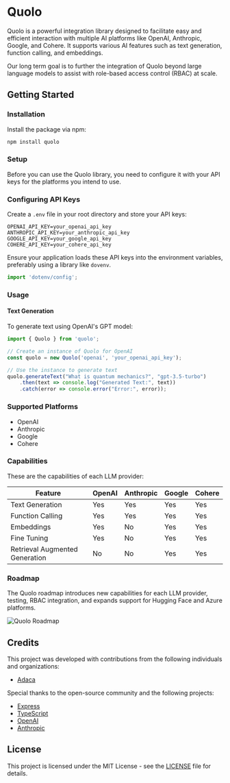 # Quolo

Quolo is a powerful integration library designed to facilitate easy and efficient interaction with multiple AI platforms like OpenAI, Anthropic, Google, and Cohere. It supports various AI features such as text generation, function calling, and embeddings.

Our long term goal is to further the integration of Quolo beyond large language models to assist with role-based access control (RBAC) at scale.

## Getting Started

### Installation

Install the package via npm:

```sh
npm install quolo
```

### Setup

Before you can use the Quolo library, you need to configure it with your API keys for the platforms you intend to use.

### Configuring API Keys

Create a `.env` file in your root directory and store your API keys:

```env
OPENAI_API_KEY=your_openai_api_key
ANTHROPIC_API_KEY=your_anthropic_api_key
GOOGLE_API_KEY=your_google_api_key
COHERE_API_KEY=your_cohere_api_key
```

Ensure your application loads these API keys into the environment variables, preferably using a library like `dovenv`.

```typescript
import 'dotenv/config';
```

### Usage

#### Text Generation

To generate text using OpenAI's GPT model:

```typescript
import { Quolo } from 'quolo';

// Create an instance of Quolo for OpenAI
const quolo = new Quolo('openai', 'your_openai_api_key');

// Use the instance to generate text
quolo.generateText("What is quantum mechanics?", "gpt-3.5-turbo")
    .then(text => console.log("Generated Text:", text))
    .catch(error => console.error("Error:", error));
```

### Supported Platforms

* OpenAI
* Anthropic
* Google
* Cohere

### Capabilities

These are the capabilities of each LLM provider:

| Feature                           | OpenAI | Anthropic | Google | Cohere |
|-----------------------------------|--------|-----------|--------|--------|
| Text Generation                   | Yes    | Yes       | Yes    | Yes    |
| Function Calling                  | Yes    | Yes       | Yes    | Yes    |
| Embeddings                        | Yes    | No        | Yes    | Yes    |
| Fine Tuning                       | Yes    | No        | Yes    | Yes    |
| Retrieval Augmented Generation    | No     | No        | Yes    | Yes    |

### Roadmap

The Quolo roadmap introduces new capabilities for each LLM provider, testing, RBAC integration, and expands support for Hugging Face and Azure platforms.

![Quolo Roadmap](https://github.com/user-attachments/assets/e9512aae-c8e6-480c-a1f6-dc9b6b7ee975)



## Credits

This project was developed with contributions from the following individuals and organizations:

- [Adaca](https://www.adaca.com)

Special thanks to the open-source community and the following projects:

- [Express](https://expressjs.com)
- [TypeScript](https://www.typescriptlang.org)
- [OpenAI](https://www.openai.com)
- [Anthropic](https://www.anthropic.com)
        
## License

This project is licensed under the MIT License - see the [LICENSE](LICENSE) file for details.


